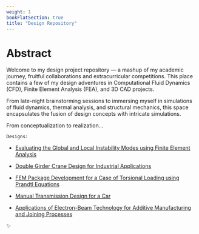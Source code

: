 ```yaml
---
weight: 1
bookFlatSection: true
title: "Design Repository"
---
```


# **Abstract**

Welcome to my design project repository — a mashup of my academic journey, fruitful collaborations and extracurricular competitions. This place contains a few of my design adventures in Computational Fluid Dynamics (CFD), Finite Element Analysis (FEA), and 3D CAD projects. 

From late-night brainstorming sessions to immersing myself in simulations of fluid dynamics, thermal analysis, and structural mechanics, this space encapsulates the fusion of design concepts with intricate simulations.

From conceptualization to realization...

`Designs:`

- [Evaluating the Global and Local Instability Modes using Finite Element Analysis](https://ricardochin.com/docs/1design/1mest/)

- [Double Girder Crane Design for Industrial Applications](https://ricardochin.com/docs/1design/3pmec/)

- [FEM Package Development for a Case of Torsional Loading using Prandtl Equations](https://ricardochin.com/docs/1design/4mcomp/)

- [Manual Transmission Design for a Car](https://ricardochin.com/docs/1design/5om/)

- [Applications of Electron-Beam Technology for Additive Manufacturing and Joining Processes](https://ricardochin.com/docs/1design/6ebw/)

✨



